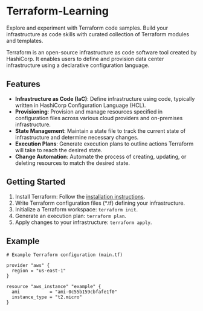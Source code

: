 # Terraform-Learning
Explore and experiment with Terraform code samples. Build your infrastructure as code skills with curated collection of Terraform modules and templates.


Terraform is an open-source infrastructure as code software tool created by HashiCorp. It enables users to define and provision data center infrastructure using a declarative configuration language.

## Features

- **Infrastructure as Code (IaC)**: Define infrastructure using code, typically written in HashiCorp Configuration Language (HCL).
- **Provisioning**: Provision and manage resources specified in configuration files across various cloud providers and on-premises infrastructure.
- **State Management**: Maintain a state file to track the current state of infrastructure and determine necessary changes.
- **Execution Plans**: Generate execution plans to outline actions Terraform will take to reach the desired state.
- **Change Automation**: Automate the process of creating, updating, or deleting resources to match the desired state.

## Getting Started

1. Install Terraform: Follow the [installation instructions](https://learn.hashicorp.com/tutorials/terraform/install-cli).
2. Write Terraform configuration files (*.tf) defining your infrastructure.
3. Initialize a Terraform workspace: `terraform init`.
4. Generate an execution plan: `terraform plan`.
5. Apply changes to your infrastructure: `terraform apply`.

## Example

```hcl
# Example Terraform configuration (main.tf)

provider "aws" {
  region = "us-east-1"
}

resource "aws_instance" "example" {
  ami           = "ami-0c55b159cbfafe1f0"
  instance_type = "t2.micro"
}
